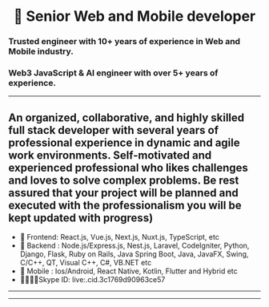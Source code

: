 

<h1 align="center">👋 Senior Web and Mobile developer</h1>
   
   ### Trusted engineer with 10+ years of experience in Web and Mobile industry.
   ### Web3 JavaScript & AI engineer with over 5+ years of experience. 
   ---
    
An organized, collaborative, and highly skilled full stack developer
with several years of professional
experience in dynamic and agile
work environments.
Self-motivated and experienced
professional who likes challenges
and loves to solve complex
problems.
Be rest assured that your project
will be planned and executed with
the professionalism you will be
kept updated with progress)
---

- 🔭 Frontend: React.js, Vue.js, Next.js, Nuxt.js, TypeScript,  etc
- 🌱 Backend :  Node.js/Express.js, Nest.js, Laravel, CodeIgniter, Python, Django, Flask, Ruby on Rails, Java Spring Boot, Java,
JavaFX, Swing, C/C++, QT, Visual C++, C#, VB.NET etc
- 👯 Mobile : Ios/Android, React Native, Kotlin, Flutter and Hybrid etc
- 👨‍👩‍👧‍👦Skype ID: live:.cid.3c1769d90963ce57


---


---

